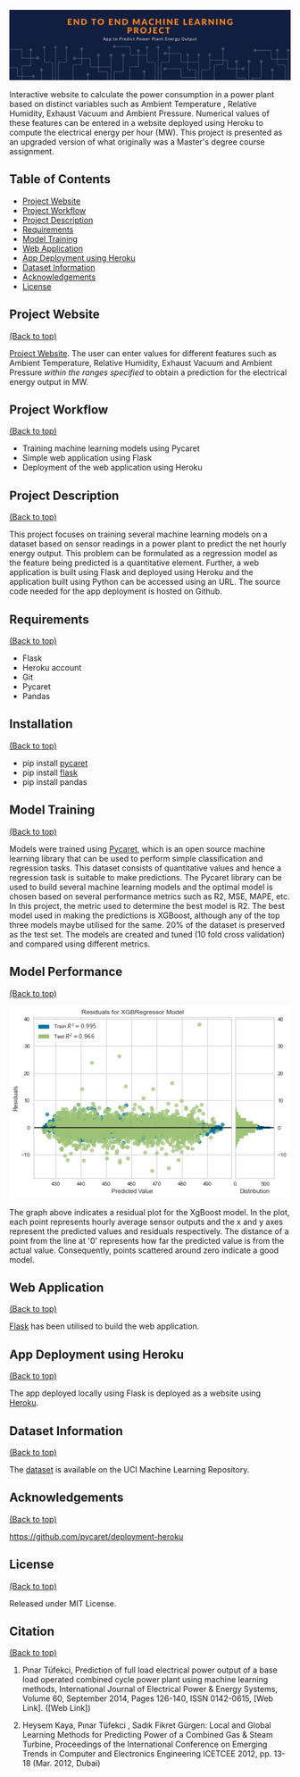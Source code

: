 
![Alt text](Banner-2.png?raw=true "Title")

Interactive website to calculate the power consumption in a power plant based on distinct variables such as Ambient Temperature , Relative Humidity, Exhaust Vacuum  and Ambient Pressure. Numerical values of these features can be entered in a website deployed using Heroku to compute the electrical energy per hour (MW). This project is presented as an upgraded version of what originally was a Master's degree course assignment.

## Table of Contents 

- [Project Website](#project-website)
- [Project Workflow](#project-workflow)
- [Project Description](#project-description)
- [Requirements](#requirements)
- [Model Training](#model-training)
- [Web Application](#web-application)
- [App Deployment using Heroku](#app-deployment-using-heroku)
- [Dataset Information](#dataset-information)
- [Acknowledgements](#acknowledgements)
- [License](#license)


## Project Website 

[(Back to top)](#table-of-contents)

[Project Website](https://pycaret-power.herokuapp.com). The user can enter values for different features such as Ambient Temperature, Relative Humidity, Exhaust Vacuum and Ambient Pressure *within the ranges specified* to obtain a prediction for the electrical energy output in MW.  


## Project Workflow 

[(Back to top)](#table-of-contents)

  - Training machine learning models using Pycaret
  - Simple web application using Flask
  - Deployment of the web application using Heroku 

## Project Description 

[(Back to top)](#table-of-contents)

This project focuses on training several machine learning models on a dataset based on sensor readings in a power plant to predict the net hourly energy output. This problem can be formulated as a regression model as the feature being predicted is a quantitative element. Further, a web application is built using Flask and  deployed using Heroku and the application built using Python can be accessed using an URL. The source code needed for the app deployment is hosted on Github.

## Requirements 

[(Back to top)](#table-of-contents)

- Flask 
- Heroku account
- Git
- Pycaret
- Pandas

## Installation

[(Back to top)](#table-of-contents)

- pip install [pycaret](https://pycaret.org/install/)
- pip install [flask](https://pypi.org/project/Flask/)
- pip install pandas

## Model Training 

[(Back to top)](#table-of-contents)

Models were trained using [Pycaret](https://pycaret.org/guide/), which is an open source machine learning library that can be used to perform simple classification and regression tasks. This dataset consists of quantitative values and hence a regression task is suitable to make predictions. The Pycaret library can be used to build several machine learning models and the optimal model is chosen based on several performance metrics such as R2, MSE, MAPE, etc. In this project, the metric used to determine the best model is R2. The best model used in making the predictions is XGBoost, although any of the top three models maybe utilised for the same. 20% of the dataset is preserved as the test set. 
The models are created and tuned (10 fold cross validation) and compared using different metrics.

## Model Performance

[(Back to top)](#table-of-contents)

![Alt text](ResPlot.png?raw=true "Title")

The graph above indicates a residual plot for the XgBoost model. In the plot, each point represents hourly average sensor outputs and the x and y axes represent the predicted values and residuals respectively. The distance of a point from the line at '0' represents how far the predicted value is from the actual value. Consequently, points scattered around zero indicate a good model. 

## Web Application

[(Back to top)](#table-of-contents)

[Flask](https://flask.palletsprojects.com/en/1.1.x/) has been utilised to build the web application. 

## App Deployment using Heroku

[(Back to top)](#table-of-contents)

The app deployed locally using Flask is deployed as a website using [Heroku](https://www.heroku.com).

## Dataset Information

[(Back to top)](#table-of-contents)

The [dataset](https://archive.ics.uci.edu/ml/datasets/Combined+Cycle+Power+Plant#) is available on the UCI Machine Learning Repository.

## Acknowledgements

[(Back to top)](#table-of-contents)

 https://github.com/pycaret/deployment-heroku

## License

[(Back to top)](#table-of-contents)

Released under MIT License.

## Citation 

[(Back to top)](#table-of-contents)

1. Pınar Tüfekci, Prediction of full load electrical power output of a base load operated combined cycle power plant using machine learning methods, International Journal of Electrical Power & Energy Systems, Volume 60, September 2014, Pages 126-140, ISSN 0142-0615, [Web Link].
([Web Link])

2. Heysem Kaya, Pınar Tüfekci , Sadık Fikret Gürgen: Local and Global Learning Methods for Predicting Power of a Combined Gas & Steam Turbine, Proceedings of the International Conference on Emerging Trends in Computer and Electronics Engineering ICETCEE 2012, pp. 13-18 (Mar. 2012, Dubai)

